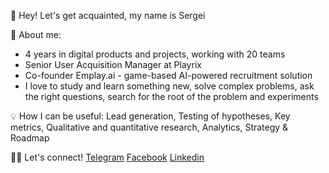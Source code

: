 👋 Hey!
Let's get acquainted, my name is Sergei

💼 About me:
- 4 years in digital products and projects, working with 20 teams
- Senior User Acquisition Manager at Playrix
- Co-founder Emplay.ai - game-based AI-powered recruitment solution
- I love to study and learn something new, solve complex problems, ask the right questions, search for the root of the problem and experiments

💡 How I can be useful:
Lead generation, Testing of hypotheses, Key metrics, Qualitative and quantitative research, Analytics, Strategy & Roadmap

🤜🤛 Let's connect!
[Telegram](https://t.me/melcepera)
[Facebook](https://facebook.com/melchugov)
[Linkedin](https://www.linkedin.com/in/melchugov)

<!---
melcepera/melcepera is a ✨ special ✨ repository because its `README.md` (this file) appears on your GitHub profile.
You can click the Preview link to take a look at your changes.
--->
